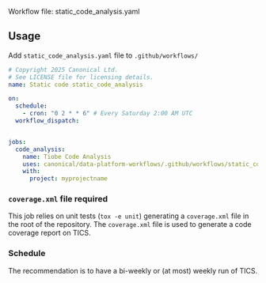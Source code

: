 Workflow file: static_code_analysis.yaml

## Usage

Add `static_code_analysis.yaml` file to `.github/workflows/`

```yaml
# Copyright 2025 Canonical Ltd.
# See LICENSE file for licensing details.
name: Static code static_code_analysis

on:
  schedule:
    - cron: "0 2 * * 6" # Every Saturday 2:00 AM UTC
  workflow_dispatch:


jobs:
  code_analysis:
    name: Tiobe Code Analysis
    uses: canonical/data-platform-workflows/.github/workflows/static_code_analysis.yaml@v0.0.0
    with:
      project: myprojectname
```

### `coverage.xml` file required

This job relies on unit tests (`tox -e unit`) generating a `coverage.xml` file in the root of the
repository. The `coverage.xml` file is used to generate a code coverage report on TICS.


### Schedule

The recommendation is to have a bi-weekly or (at most) weekly run of TICS.